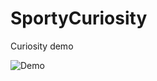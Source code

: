 # SportyCuriosity
Curiosity demo 

![Demo](https://github.com/maucoen/SportyCuriosity/blob/master/CuriosityMars.gif "Demo")
      
